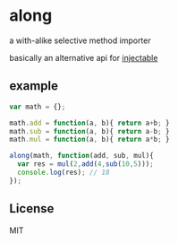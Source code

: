 
# along

a with-alike selective method importer

basically an alternative api for [injectable](https://github.com/stagas/injectable)

## example

```js
var math = {};

math.add = function(a, b){ return a+b; }
math.sub = function(a, b){ return a-b; }
math.mul = function(a, b){ return a*b; }

along(math, function(add, sub, mul){
  var res = mul(2,add(4,sub(10,5)));
  console.log(res); // 18
});
```

## License

MIT
